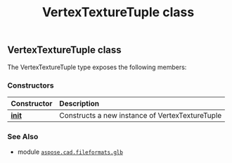 ﻿---
title: VertexTextureTuple class
second_title: Aspose.CAD for Python via .NET API References
description: 
type: docs
weight: 400
url: /python-net/aspose.cad.fileformats.glb/vertextexturetuple/
is_root: false
---

## VertexTextureTuple class



The VertexTextureTuple type exposes the following members:

### Constructors
| Constructor | Description |
| :- | :- |
| [__init__](/cad/python-net/aspose.cad.fileformats.glb/vertextexturetuple/__init__/#) | Constructs a new instance of VertexTextureTuple |



### See Also
* module [`aspose.cad.fileformats.glb`](..)

